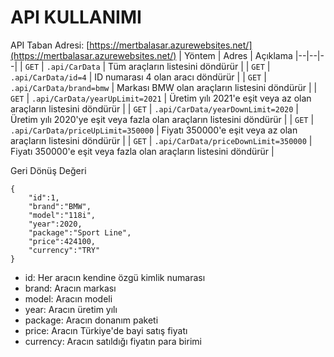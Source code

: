 # API KULLANIMI
API Taban Adresi: [https://mertbalasar.azurewebsites.net/](https://mertbalasar.azurewebsites.net/)
| Yöntem | Adres | Açıklama
|--|--|--|
| `GET` | `.api/CarData` | Tüm araçların listesini döndürür |
| `GET` | `.api/CarData/id=4` | ID numarası 4 olan aracı döndürür |
| `GET` | `.api/CarData/brand=bmw` | Markası BMW olan araçların listesini döndürür |
| `GET` | `.api/CarData/yearUpLimit=2021` | Üretim yılı 2021'e eşit veya az olan araçların listesini döndürür |
| `GET` | `.api/CarData/yearDownLimit=2020` | Üretim yılı 2020'ye eşit veya fazla olan araçların listesini döndürür |
| `GET` | `.api/CarData/priceUpLimit=350000` | Fiyatı 350000'e eşit veya az olan araçların listesini döndürür |
| `GET` | `.api/CarData/priceDownLimit=350000` | Fiyatı 350000'e eşit veya fazla olan araçların listesini döndürür |

Geri Dönüş Değeri

   

    {
	    "id":1,
	    "brand":"BMW",
	    "model":"118i",
	    "year":2020,
	    "package":"Sport Line",
	    "price":424100,
	    "currency":"TRY"
	}

 - id: Her aracın kendine özgü kimlik numarası
 - brand: Aracın markası
 - model: Aracın modeli
 - year: Aracın üretim yılı
 - package: Aracın donanım paketi
 - price: Aracın Türkiye'de bayi satış fiyatı
 - currency: Aracın satıldığı fiyatın para birimi

